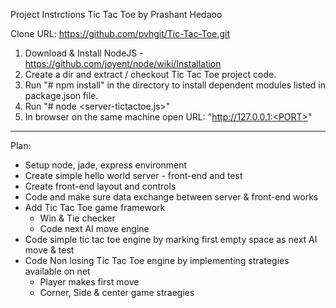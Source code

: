 Project Instrctions
Tic Tac Toe by Prashant Hedaoo

Clone URL: https://github.com/pvhgit/Tic-Tac-Toe.git

1. Download & Install NodeJS - https://github.com/joyent/node/wiki/Installation
2. Create a dir and extract / checkout Tic Tac Toe project code.
3. Run "# npm install" in the directory to install dependent modules listed in package.json file.
4. Run "# node <server-tictactoe.js>"
5. In browser on the same machine open URL: "http://127.0.0.1:<PORT>"


----------------------------------------------------------------------
Plan:
  - Setup node, jade, express environment
  - Create simple hello world server - front-end and test 
  - Create front-end layout and controls
  - Code and make sure data exchange between server & front-end works
  - Add Tic Tac Toe game framework
      - Win & Tie checker
      - Code next AI move engine
  - Code simple tic tac toe engine by marking first empty space as next AI move & test
  - Code Non losing Tic Tac Toe engine by implementing strategies available on net
      - Player makes first move
      - Corner, Side & center game straegies
